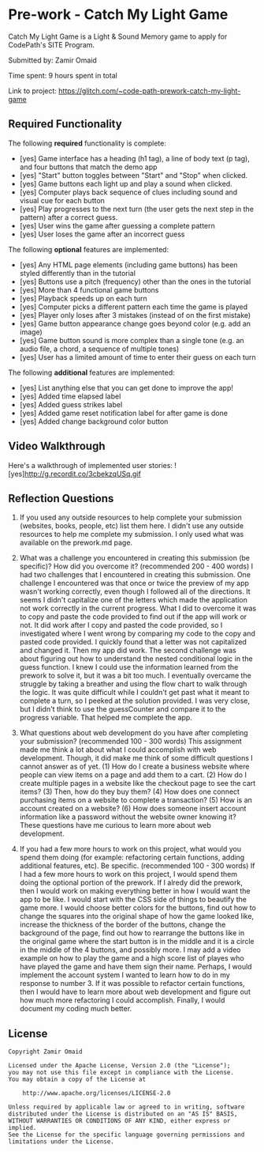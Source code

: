 # Pre-work - Catch My Light Game

Catch My Light Game is a Light & Sound Memory game to apply for CodePath's SITE Program. 

Submitted by: Zamir Omaid

Time spent: 9 hours spent in total

Link to project: https://glitch.com/~code-path-prework-catch-my-light-game

## Required Functionality

The following **required** functionality is complete:

* [yes] Game interface has a heading (h1 tag), a line of body text (p tag), and four buttons that match the demo app
* [yes] "Start" button toggles between "Start" and "Stop" when clicked. 
* [yes] Game buttons each light up and play a sound when clicked. 
* [yes] Computer plays back sequence of clues including sound and visual cue for each button
* [yes] Play progresses to the next turn (the user gets the next step in the pattern) after a correct guess. 
* [yes] User wins the game after guessing a complete pattern
* [yes] User loses the game after an incorrect guess

The following **optional** features are implemented:

* [yes] Any HTML page elements (including game buttons) has been styled differently than in the tutorial
* [yes] Buttons use a pitch (frequency) other than the ones in the tutorial
* [yes] More than 4 functional game buttons
* [yes] Playback speeds up on each turn
* [yes] Computer picks a different pattern each time the game is played
* [yes] Player only loses after 3 mistakes (instead of on the first mistake)
* [yes] Game button appearance change goes beyond color (e.g. add an image)
* [yes] Game button sound is more complex than a single tone (e.g. an audio file, a chord, a sequence of multiple tones)
* [yes] User has a limited amount of time to enter their guess on each turn

The following **additional** features are implemented:

- [yes] List anything else that you can get done to improve the app!
- [yes] Added time elapsed label
- [yes] Added guess strikes label
- [yes] Added game reset notification label for after game is done
- [yes] Added change background color button

## Video Walkthrough

Here's a walkthrough of implemented user stories:
![yes]http://g.recordit.co/3cbekzqUSq.gif


## Reflection Questions
1. If you used any outside resources to help complete your submission (websites, books, people, etc) list them here. 
I didn't use any outside resources to help me complete my submission. I only used what was available on the prework.md page.

2. What was a challenge you encountered in creating this submission (be specific)? How did you overcome it? (recommended 200 - 400 words) 
I had two challenges that I encountered in creating this submission. 
One challenge I encountered was that once or twice the preview of my app wasn't working correctly, even though I followed all of 
the directions. It seems I didn't capitalize one of the letters which made the application not work correctly in the current progress.
What I did to overcome it was to copy and paste the code provided to find out if the app will work or not. It did work after I copy
and pasted the code provided, so I investigated where I went wrong by comparing my code to the copy and pasted code provided. 
I quickly found that a letter was not capitalized and changed it. Then my app did work. The second challenge was about figuring out
how to understand the nested conditional logic in the guess function. I knew I could use the information learned from the prework to
solve it, but it was a bit too much. I eventually overcame the struggle by taking a breather and using the flow chart to walk through
the logic. It was quite difficult while I couldn't get past what it meant to complete a turn, so I peeked at the solution provided.
I was very close, but I didn't think to use the guessCounter and compare it to the progress variable. That helped me complete the app.

3. What questions about web development do you have after completing your submission? (recommended 100 - 300 words) 
This assignment made me think a lot about what I could accomplish with web development. Though, it did make me think of some difficult
questions I cannot answer as of yet. (1) How do I create a business website where people can view items on a page and add them to
a cart. (2) How do I create multiple pages in a website like the checkout page to see the cart items? (3) Then, how do they buy them?
(4) How does one connect purchasing items on a website to complete a transaction? (5) How is an account created on a website?
(6) How does someone insert account information like a password without the website owner knowing it? These questions have me
curious to learn more about web development.

4. If you had a few more hours to work on this project, what would you spend them doing (for example: refactoring certain functions, adding additional features, etc). Be specific. (recommended 100 - 300 words) 
If I had a few more hours to work on this project, I would spend them doing the optional portion of the prework. If I alredy did
the prework, then I would work on making everything better in how I would want the app to be like. I would start with the CSS 
side of things to beautify the game more. I would choose better colors for the buttons, find out how to change the squares into
the original shape of how the game looked like, increase the thickness of the border of the buttons, change the background of 
the page, find out how to rearrange the buttons like in the original game where the start button is in the middle and it is a 
circle in the middle of the 4 buttons, and possibly more. I may add a video example on how to play the game and a high score
list of playes who have played the game and have them sign their name. Perhaps, I would implement the account system I wanted
to learn how to do in my response to number 3. If it was possible to refactor certain functions, then I would have to learn more
about web development and figure out how much more refactoring I could accomplish. Finally, I would document my coding much better.



## License

    Copyright Zamir Omaid

    Licensed under the Apache License, Version 2.0 (the "License");
    you may not use this file except in compliance with the License.
    You may obtain a copy of the License at

        http://www.apache.org/licenses/LICENSE-2.0

    Unless required by applicable law or agreed to in writing, software
    distributed under the License is distributed on an "AS IS" BASIS,
    WITHOUT WARRANTIES OR CONDITIONS OF ANY KIND, either express or implied.
    See the License for the specific language governing permissions and
    limitations under the License.